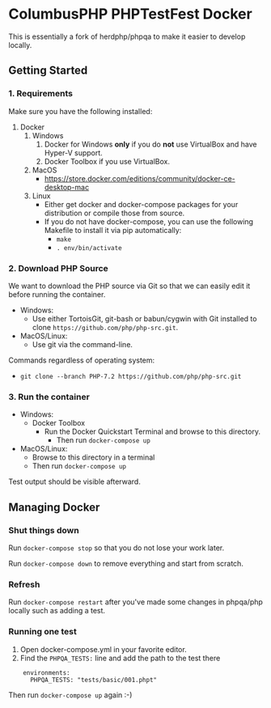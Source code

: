 # ColumbusPHP PHPTestFest Docker

This is essentially a fork of herdphp/phpqa to make it easier to develop locally.

## Getting Started

### 1. Requirements

Make sure you have the following installed:

1. Docker
   1. Windows
      1. Docker for Windows **only** if you do **not** use VirtualBox and have Hyper-V support.
      2. Docker Toolbox if you use VirtualBox.
   2. MacOS
      * https://store.docker.com/editions/community/docker-ce-desktop-mac 
   3. Linux
      * Either get docker and docker-compose packages for your distribution or compile those from source.
      * If you do not have docker-compose, you can use the following Makefile to install it via pip automatically:
         * `make`
         * `. env/bin/activate`

### 2. Download PHP Source

We want to download the PHP source via Git so that we can easily edit it before running the container.

* Windows:
   * Use either TortoisGit, git-bash or babun/cygwin with Git installed to clone `https://github.com/php/php-src.git`.
* MacOS/Linux:
   * Use git via the command-line.

Commands regardless of operating system:
* `git clone --branch PHP-7.2 https://github.com/php/php-src.git`

### 3. Run the container

* Windows:
   * Docker Toolbox
      * Run the Docker Quickstart Terminal and browse to this directory.
         * Then run `docker-compose up`
* MacOS/Linux:
   * Browse to this directory in a terminal
   * Then run `docker-compose up`

Test output should be visible afterward.

## Managing Docker

### Shut things down

Run `docker-compose stop` so that you do not lose your work later.

Run `docker-compose down` to remove everything and start from scratch.

### Refresh

Run `docker-compose restart` after you've made some changes in phpqa/php locally such as adding a test.

### Running one test

1. Open docker-compose.yml in your favorite editor.
2. Find the `PHPQA_TESTS:` line and add the path to the test there

```
    environments:
      PHPQA_TESTS: "tests/basic/001.phpt"
```

Then run `docker-compose up` again :-)


